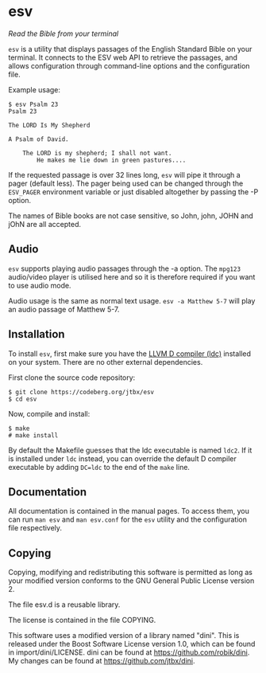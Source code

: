 # esv

*Read the Bible from your terminal*

`esv` is a utility that displays passages of the English Standard Bible on your terminal.
It connects to the ESV web API to retrieve the passages,
and allows configuration through command-line options and the configuration file.

Example usage:

```
$ esv Psalm 23
Psalm 23

The LORD Is My Shepherd

A Psalm of David.

    The LORD is my shepherd; I shall not want.
        He makes me lie down in green pastures....
```

If the requested passage is over 32 lines long, `esv` will pipe it through a pager
(default less). The pager being used can be changed through the `ESV_PAGER`
environment variable or just disabled altogether by passing the -P option.

The names of Bible books are not case sensitive, so John, john, JOHN and jOhN
are all accepted.

## Audio

`esv` supports playing audio passages through the -a option.
The `mpg123` audio/video player is utilised here and so it is therefore required
if you want to use audio mode.

Audio usage is the same as normal text usage. `esv -a Matthew 5-7` will play
an audio passage of Matthew 5-7.

## Installation

To install `esv`, first make sure you have the [LLVM D compiler (ldc)](https://github.com/ldc-developers/ldc#installation) installed on your system.
There are no other external dependencies.

First clone the source code repository:

```
$ git clone https://codeberg.org/jtbx/esv
$ cd esv
```

Now, compile and install:

```
$ make
# make install
```

By default the Makefile guesses that the ldc executable is named `ldc2`. If it is installed
under `ldc` instead, you can override the default D compiler executable by adding `DC=ldc`
to the end of the `make` line.

## Documentation

All documentation is contained in the manual pages. To access them, you can run
`man esv` and `man esv.conf` for the `esv` utility and the configuration file respectively.

## Copying

Copying, modifying and redistributing this software is permitted
as long as your modified version conforms to the GNU General Public License version 2.

The file esv.d is a reusable library.

The license is contained in the file COPYING.

This software uses a modified version of a library named "dini". This is released under
the Boost Software License version 1.0, which can be found in import/dini/LICENSE.
dini can be found at https://github.com/robik/dini.
My changes can be found at https://github.com/jtbx/dini.
